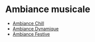 # Ambiance musicale

- [Ambiance Chill](chill.md)
- [Ambiance Dynamique](dynamique.md)
- [Ambiance Festive](festive.md)
